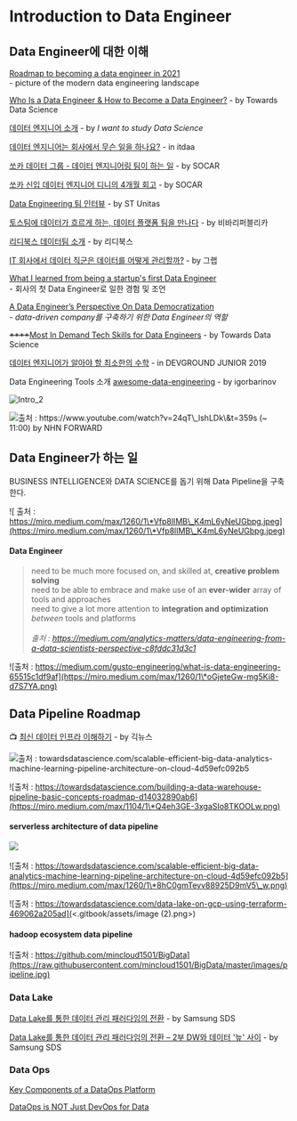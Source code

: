 # Introduction to Data Engineer

## Data Engineer에 대한 이해

[Roadmap to becoming a data engineer in 2021](https://github.com/datastacktv/data-engineer-roadmap)\
&#x20; \-  picture of the modern data engineering landscape

[Who Is a Data Engineer & How to Become a Data Engineer?](https://towardsdatascience.com/who-is-a-data-engineer-how-to-become-a-data-engineer-1167ddc12811) - by Towards Data Science

[데이터 엔지니어 소개](https://github.com/Team-Neighborhood/I-want-to-study-Data-Science/wiki/%EB%8D%B0%EC%9D%B4%ED%84%B0-%EC%97%94%EC%A7%80%EB%8B%88%EC%96%B4) - by _I want to study Data Science_

[데이터 엔지니어는 회사에서 무슨 일을 하나요?](https://www.itdaa.net/mentor\_posts/6357) - in itdaa

[쏘카 데이터 그룹 - 데이터 엔지니어링 팀이 하는 일](https://tech.socarcorp.kr/data/2021/03/24/what-socar-data-engineering-team-does.html?fbclid=IwAR3W2h7UU7Z\_4a1Kz\_N4IWkT38gfcSA00g0MCqLWC8mGMG0YpGPXD-KH6b0) - by SOCAR

[쏘카 신입 데이터 엔지니어 디니의 4개월 회고](https://tech.socarcorp.kr/data/2021/12/28/data-engineering-team-onboarding.html) - by SOCAR

[Data Engineering 팀 인터뷰](https://www.jobplanet.co.kr/companies/88435/story/%EC%97%90%EC%8A%A4%ED%8B%B0%EC%9C%A0%EB%8B%88%ED%83%80%EC%8A%A4?content\_id=48) - by ST Unitas

[토스팀에 데이터가 흐르게 하는, 데이터 플랫폼 팀을 만나다](https://blog.toss.im/2019/04/29/tossteam/people/toss-dataplatformteam-interview/) - by 비바리퍼블리카

[리디북스 데이터팀 소개](https://www.ridicorp.com/career/data-engineer/) - by 리디북스

[IT 회사에서 데이터 직군은 데이터를 어떻게 관리할까?](https://www.grabbing.me/IT-90338d3bcad14cc3b7d4bc004d1b13ce#6a00341f4d9648209ace7775af1cce8d) - by 그랩

[What I learned from being a startup's first Data Engineer](https://towardsdatascience.com/what-i-learned-from-being-a-startups-first-data-engineer-f19cd71d3f31)\
&#x20; \-  회사의 첫 Data Engineer로 일한 경험 및 조언

[A Data Engineer’s Perspective On Data Democratization](https://towardsdatascience.com/a-data-engineers-perspective-on-data-democratization-a8aed10f4253)\
&#x20; \-  _data-driven company를 구축하기 위한 Data Engineer의 역할_

~~****~~[Most In Demand Tech Skills for Data Engineers](https://towardsdatascience.com/most-in-demand-tech-skills-for-data-engineers-58f4c1ca25ab) - by Towards Data Science

[데이터 엔지니어가 알아야 할 최소한의 수학](https://www.youtube.com/watch?v=d6ScsU6y3fs) - in DEVGROUND JUNIOR 2019

Data Engineering Tools 소개 [awesome-data-engineering](https://github.com/igorbarinov/awesome-data-engineering) - by igorbarinov

![Intro\_2](.gitbook/assets/intro\_2.jpg)

![출처 : https://www.youtube.com/watch?v=24qT\_lshLDk\&t=359s (\~ 11:00) by NHN FORWARD](.gitbook/assets/intro\_1.jpg)

## Data Engineer가 하는 일

BUSINESS INTELLIGENCE와 DATA SCIENCE를 돕기 위해 Data Pipeline을 구축한다.

![  출처 : https://miro.medium.com/max/1260/1\*Vfp8lIMB\_K4mL6yNeUGbpg.jpeg](https://miro.medium.com/max/1260/1\*Vfp8lIMB\_K4mL6yNeUGbpg.jpeg)

#### Data Engineer

> need to be much more focused on, and skilled at, **creative problem solving**\
> need to be able to embrace and make use of an **ever-wider** array of tools and approaches\
> need to give a lot more attention to **integration and optimization** _between_ tools and platforms\
> \
> _출처 : https://medium.com/analytics-matters/data-engineering-from-a-data-scientists-perspective-c8fddc31d3c1_

![출처 : https://medium.com/gusto-engineering/what-is-data-engineering-65515c1df9af](https://miro.medium.com/max/1260/1\*oGjeteGw-mg5Ki8-d7S7YA.png)

## Data Pipeline Roadmap

📺 [최신 데이터 인프라 이해하기](https://www.youtube.com/watch?v=g\_c742vW8dQ\&list=PLL-\_zEJctPoJ92HmbGxFv1Pv\_ugsggGD2) - by 긱뉴스

![출처 : towardsdatascience.com/scalable-efficient-big-data-analytics-machine-learning-pipeline-architecture-on-cloud-4d59efc092b5](https://miro.medium.com/max/1260/1\*cvQDKx13Peirep-NKaPtSQ.png)

![출처 : https://towardsdatascience.com/building-a-data-warehouse-pipeline-basic-concepts-roadmap-d14032890ab6](https://miro.medium.com/max/1104/1\*Q4eh3GE-3xgaSIo8TKOOLw.png)

#### **serverless architecture of data pipeline**

![](https://miro.medium.com/max/1260/1\*xWDdNwbT26vl5Ta1bKtGQg.png)

![출처 : https://towardsdatascience.com/scalable-efficient-big-data-analytics-machine-learning-pipeline-architecture-on-cloud-4d59efc092b5](https://miro.medium.com/max/1260/1\*8hC0gmTevv88925D9mV5\_w.png)

![출처 : https://towardsdatascience.com/data-lake-on-gcp-using-terraform-469062a205ad](<.gitbook/assets/image (2).png>)

#### **hadoop ecosystem data pipeline**

![출처 : https://github.com/mincloud1501/BigData](https://raw.githubusercontent.com/mincloud1501/BigData/master/images/pipeline.jpg)

### Data Lake

[Data Lake를 통한 데이터 관리 패러다임의 전환](https://www.samsungsds.com/global/ko/support/insights/data\_lake.html?moreCnt=1\&backTypeId=undefined\&category=undefined) - by Samsung SDS

[Data Lake를 통한 데이터 관리 패러다임의 전환 – 2부 DW와 데이터 '늪' 사이](https://www.samsungsds.com/global/ko/support/insights/1209115\_2284.html?moreCnt=1\&backTypeId=undefined\&category=undefined) - by Samsung SDS

### Data Ops

[Key Components of a DataOps Platform](https://medium.com/data-ops/the-dataops-enterprise-software-industry-2019-a862904857ef)

[DataOps is NOT Just DevOps for Data](https://medium.com/data-ops/dataops-is-not-just-devops-for-data-6e03083157b7)
